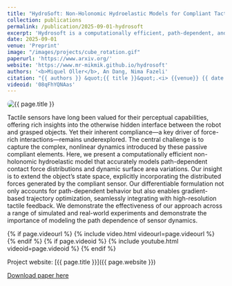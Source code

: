 ```yaml
---
title: "HydroSoft: Non-Holonomic Hydroelastic Models for Compliant Tactile Manipulation"
collection: publications
permalink: /publication/2025-09-01-hydrosoft
excerpt: 'Hydrosoft is a computationally efficient, path-dependent, and differentiable model for efficient the simulation and control of soft compliant robotic parts for dexterous manipulation tasks.'
date: 2025-09-01
venue: 'Preprint'
image: "/images/projects/cube_rotation.gif"
paperurl: 'https://www.arxiv.org/'
website: 'https://www.mr-mikmik.github.io/hydrosoft'
authors: '<b>Miquel Oller</b>, An Dang, Nima Fazeli'
citation: "{{ authors }} &quot;{{ title }}&quot;.<i> {{venue}} {{ date | date: '%Y' }}</i>."
videoid: '08qFhYQNAas'
---
```


<!-- Button to the project website -->



<img src="{{ page.image }}" alt="{{ page.title }}" style="border-radius: 20px;">

Tactile sensors have long been valued for their perceptual capabilities, offering rich insights into the otherwise hidden interface between the robot and grasped objects. Yet their inherent compliance—a key driver of force-rich interactions—remains underexplored. The central challenge is to capture the complex, nonlinear dynamics introduced by these passive compliant elements. Here, we present a computationally efficient non-holonomic hydroelastic model that accurately models path-dependent contact force distributions and dynamic surface area variations. Our insight is to extend the object’s state space, explicitly incorporating the distributed forces generated by the compliant sensor. Our differentiable formulation not only accounts for path-dependent behavior but also enables gradient-based trajectory optimization, seamlessly integrating with high-resolution tactile feedback. We demonstrate the effectiveness of our approach across a range of simulated and real-world experiments and demonstrate the importance of modeling the path dependence of sensor dynamics.


<!-- VIDEO -->
{% if page.videourl %}
    {% include video.html videourl=page.videourl %}
{% endif %}
{% if page.videoid %}
    {% include youtube.html videoid=page.videoid %}
{% endif %}

Project website: [{{ page.title }}]({{ page.website }})


[Download paper here]({{page.paperurl}})
